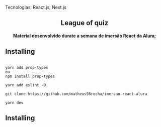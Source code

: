 
Tecnologias:
React.js;
Next.js


<h2 align="center">
League of quiz
</h2>
<h4 align="center">
  Material desenvolvido durate a semana de imersão React da Alura;
</h4>


## Installing

```shell

yarn add prop-types
ou
npm install prop-types

yarn add eslint -D

git clone https://github.com/matheus98rocha/imersao-react-alura

yarn dev

```

## Installing

